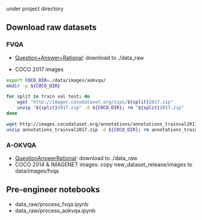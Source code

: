 under project directory

## Download raw datasets 

### FVQA 
- [Question+Answer+Rational](https://github.com/wangpengnorman/FVQA?tab=readme-ov-file): download to ./data_raw

- COCO 2017 images
```bash
export COCO_DIR=./data/images/aokvqa/
mkdir -p ${COCO_DIR}

for split in train val test; do
    wget "http://images.cocodataset.org/zips/${split}2017.zip"
    unzip "${split}2017.zip" -d ${COCO_DIR}; rm "${split}2017.zip"
done

wget http://images.cocodataset.org/annotations/annotations_trainval2017.zip
unzip annotations_trainval2017.zip -d ${COCO_DIR}; rm annotations_trainval2017.zip
```


### A-OKVQA
- [QuestionAnswerRational](https://github.com/allenai/aokvqa): download to ./data_raw
- COCO 2014 & IMAGENET images: 
copy new_dataset_release/images to data/images/fvqa


## Pre-engineer notebooks
- data_raw/process_fvqa.ipynb
- data_raw/process_aokvqa.ipynb


